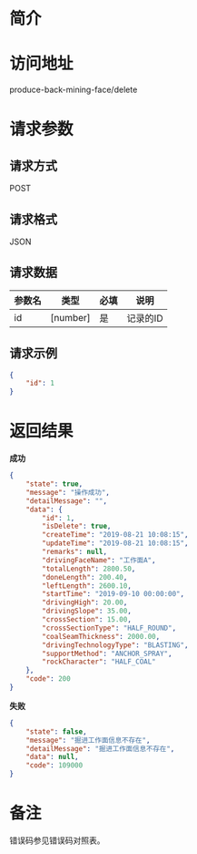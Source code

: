 # 简介

# 访问地址
produce-back-mining-face/delete

# 请求参数

## 请求方式
POST

## 请求格式
JSON

## 请求数据
|参数名|类型|必填|说明|
|-|-|-|-|
|id|[number]|是|记录的ID|

## 请求示例
```json
{
	"id": 1
}
```

# 返回结果
**成功**
```json
{
    "state": true,
    "message": "操作成功",
    "detailMessage": "",
    "data": {
        "id": 1,
        "isDelete": true,
        "createTime": "2019-08-21 10:08:15",
        "updateTime": "2019-08-21 10:08:15",
        "remarks": null,
        "drivingFaceName": "工作面A",
        "totalLength": 2800.50,
        "doneLength": 200.40,
        "leftLength": 2600.10,
        "startTime": "2019-09-10 00:00:00",
        "drivingHigh": 20.00,
        "drivingSlope": 35.00,
        "crossSection": 15.00,
        "crossSectionType": "HALF_ROUND",
        "coalSeamThickness": 2000.00,
        "drivingTechnologyType": "BLASTING",
        "supportMethod": "ANCHOR_SPRAY",
        "rockCharacter": "HALF_COAL"
    },
    "code": 200
}
```

**失败**
```json
{
    "state": false,
    "message": "掘进工作面信息不存在",
    "detailMessage": "掘进工作面信息不存在",
    "data": null,
    "code": 109000
}
```

# 备注
错误码参见错误码对照表。